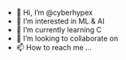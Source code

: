 - 👋 Hi, I’m @cyberhypex
- 👀 I’m interested in ML & AI
- 🌱 I’m currently learning C
- 💞️ I’m looking to collaborate on 
- 📫 How to reach me ...

<!---
cyberhypex/cyberhypex is a ✨ special ✨ repository because its `README.md` (this file) appears on your GitHub profile.
You can click the Preview link to take a look at your changes.
--->
